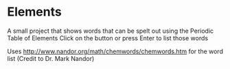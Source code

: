 # Elements
A small project that shows words that can be spelt out using the Periodic Table of Elements
Click on the button or press Enter to list those words

Uses http://www.nandor.org/math/chemwords/chemwords.htm for the word list (Credit to Dr. Mark Nandor)
